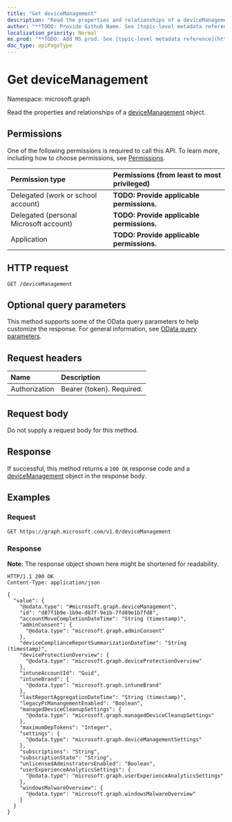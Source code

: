 ```yaml
---
title: "Get deviceManagement"
description: "Read the properties and relationships of a deviceManagement object."
author: "**TODO: Provide Github Name. See [topic-level metadata reference](https://msgo.azurewebsites.net/add/document/guidelines/metadata.html#topic-level-metadata)**"
localization_priority: Normal
ms.prod: "**TODO: Add MS prod. See [topic-level metadata reference](https://msgo.azurewebsites.net/add/document/guidelines/metadata.html#topic-level-metadata)**"
doc_type: apiPageType
---
```


# Get deviceManagement
Namespace: microsoft.graph



Read the properties and relationships of a [deviceManagement](../resources/devicemanagement.md) object.

## Permissions
One of the following permissions is required to call this API. To learn more, including how to choose permissions, see [Permissions](/graph/permissions-reference).

|Permission type|Permissions (from least to most privileged)|
|:---|:---|
|Delegated (work or school account)|**TODO: Provide applicable permissions.**|
|Delegated (personal Microsoft account)|**TODO: Provide applicable permissions.**|
|Application|**TODO: Provide applicable permissions.**|

## HTTP request

<!-- {
  "blockType": "ignored"
}
-->
``` http
GET /deviceManagement
```

## Optional query parameters
This method supports some of the OData query parameters to help customize the response. For general information, see [OData query parameters](/graph/query-parameters).

## Request headers
|Name|Description|
|:---|:---|
|Authorization|Bearer {token}. Required.|

## Request body
Do not supply a request body for this method.

## Response

If successful, this method returns a `200 OK` response code and a [deviceManagement](../resources/devicemanagement.md) object in the response body.

## Examples

### Request
<!-- {
  "blockType": "request",
  "name": "get_devicemanagement"
}
-->
``` http
GET https://graph.microsoft.com/v1.0/deviceManagement
```


### Response
**Note:** The response object shown here might be shortened for readability.
<!-- {
  "blockType": "response",
  "truncated": true,
  "@odata.type": "microsoft.graph.deviceManagement"
}
-->
``` http
HTTP/1.1 200 OK
Content-Type: application/json

{
  "value": {
    "@odata.type": "#microsoft.graph.deviceManagement",
    "id": "d87f1b9e-1b9e-d87f-9e1b-7fd89e1b7fd8",
    "accountMoveCompletionDateTime": "String (timestamp)",
    "adminConsent": {
      "@odata.type": "microsoft.graph.adminConsent"
    },
    "deviceComplianceReportSummarizationDateTime": "String (timestamp)",
    "deviceProtectionOverview": {
      "@odata.type": "microsoft.graph.deviceProtectionOverview"
    },
    "intuneAccountId": "Guid",
    "intuneBrand": {
      "@odata.type": "microsoft.graph.intuneBrand"
    },
    "lastReportAggregationDateTime": "String (timestamp)",
    "legacyPcManangementEnabled": "Boolean",
    "managedDeviceCleanupSettings": {
      "@odata.type": "microsoft.graph.managedDeviceCleanupSettings"
    },
    "maximumDepTokens": "Integer",
    "settings": {
      "@odata.type": "microsoft.graph.deviceManagementSettings"
    },
    "subscriptions": "String",
    "subscriptionState": "String",
    "unlicensedAdminstratorsEnabled": "Boolean",
    "userExperienceAnalyticsSettings": {
      "@odata.type": "microsoft.graph.userExperienceAnalyticsSettings"
    },
    "windowsMalwareOverview": {
      "@odata.type": "microsoft.graph.windowsMalwareOverview"
    }
  }
}
```

